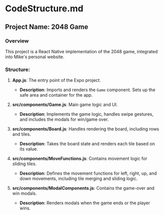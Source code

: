 # CodeStructure.md

## Project Name: 2048 Game

### Overview
This project is a React Native implementation of the 2048 game, integrated into Mike's personal website.

### Structure:
1. **App.js**: The entry point of the Expo project.
   - **Description**: Imports and renders the `Game` component. Sets up the safe area and container for the app.

2. **src/components/Game.js**: Main game logic and UI.
   - **Description**: Implements the game logic, handles swipe gestures, and includes the modals for win/game over.

3. **src/components/Board.js**: Handles rendering the board, including rows and tiles.
   - **Description**: Takes the board state and renders each tile based on its value.

4. **src/components/MoveFunctions.js**: Contains movement logic for sliding tiles.
   - **Description**: Defines the movement functions for left, right, up, and down movements, including tile merging and sliding logic.

5. **src/components/ModalComponents.js**: Contains the game-over and win modals.
   - **Description**: Renders modals when the game ends or the player wins.
